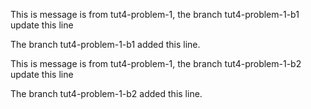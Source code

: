 
This is message is from tut4-problem-1, the branch tut4-problem-1-b1 update this line

The branch tut4-problem-1-b1 added this line.

This is message is from tut4-problem-1, the branch tut4-problem-1-b2 update this line

The branch tut4-problem-1-b2 added this line.


